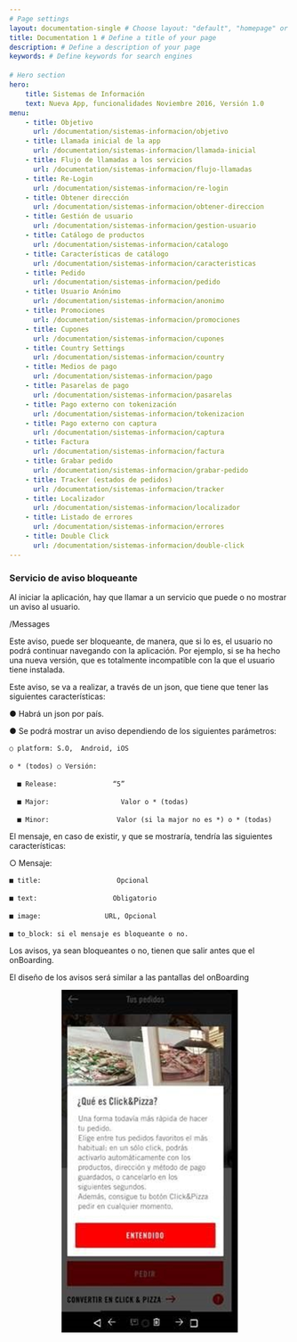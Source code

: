```yaml
---
# Page settings
layout: documentation-single # Choose layout: "default", "homepage" or "documentation-archive"
title: Documentation 1 # Define a title of your page
description: # Define a description of your page
keywords: # Define keywords for search engines

# Hero section
hero:
    title: Sistemas de Información
    text: Nueva App, funcionalidades Noviembre 2016, Versión 1.0
menu:
    - title: Objetivo
      url: /documentation/sistemas-informacion/objetivo
    - title: Llamada inicial de la app
      url: /documentation/sistemas-informacion/llamada-inicial
    - title: Flujo de llamadas a los servicios 
      url: /documentation/sistemas-informacion/flujo-llamadas
    - title: Re-Login
      url: /documentation/sistemas-informacion/re-login
    - title: Obtener dirección
      url: /documentation/sistemas-informacion/obtener-direccion
    - title: Gestión de usuario
      url: /documentation/sistemas-informacion/gestion-usuario
    - title: Catálogo de productos
      url: /documentation/sistemas-informacion/catalogo
    - title: Características de catálogo
      url: /documentation/sistemas-informacion/caracteristicas
    - title: Pedido
      url: /documentation/sistemas-informacion/pedido
    - title: Usuario Anónimo
      url: /documentation/sistemas-informacion/anonimo
    - title: Promociones
      url: /documentation/sistemas-informacion/promociones
    - title: Cupones
      url: /documentation/sistemas-informacion/cupones
    - title: Country Settings
      url: /documentation/sistemas-informacion/country
    - title: Medios de pago
      url: /documentation/sistemas-informacion/pago
    - title: Pasarelas de pago
      url: /documentation/sistemas-informacion/pasarelas
    - title: Pago externo con tokenización
      url: /documentation/sistemas-informacion/tokenizacion
    - title: Pago externo con captura
      url: /documentation/sistemas-informacion/captura
    - title: Factura
      url: /documentation/sistemas-informacion/factura
    - title: Grabar pedido
      url: /documentation/sistemas-informacion/grabar-pedido
    - title: Tracker (estados de pedidos)
      url: /documentation/sistemas-informacion/tracker
    - title: Localizador
      url: /documentation/sistemas-informacion/localizador
    - title: Listado de errores
      url: /documentation/sistemas-informacion/errores
    - title: Double Click
      url: /documentation/sistemas-informacion/double-click
---
```


### Servicio de aviso bloqueante 
Al iniciar la aplicación, hay que llamar a un servicio que puede o no mostrar un aviso al usuario.

/Messages

Este aviso, puede ser bloqueante, de manera, que si lo es, el usuario no podrá continuar navegando con la aplicación. Por ejemplo, si se ha hecho una nueva versión, que es totalmente incompatible con la que el usuario tiene instalada.

Este aviso, se va a realizar, a través de un json, que tiene que tener las siguientes características:

 ● Habrá un json por país. 
 
 ● Se podrá mostrar un aviso dependiendo de los siguientes parámetros:

    ○ platform: S.O,  Android, iOS 
 
    o * (todos) ○ Versión:

      ■ Release:              “5” 
 
      ■ Major:                  Valor o * (todas) 
 
      ■ Minor:                 Valor (si la major no es *) o * (todas)

 El mensaje, en caso de existir, y que se mostraría, tendría las siguientes características:

 ○ Mensaje:

    ■ title:                   Opcional 
 
    ■ text:                   Obligatorio 
 
    ■ image:                URL, Opcional
 
    ■ to_block: si el mensaje es bloqueante o no.

 Los avisos, ya sean bloqueantes o no, tienen que salir antes que el onBoarding.

 El diseño de los avisos será similar a las pantallas del onBoarding

 <p style="text-align: center;" >
 <img src="/dox-theme/assets/images/docs/sistemas-informacion/1.png" alt="Markdown Monster icon"/>
 </p>